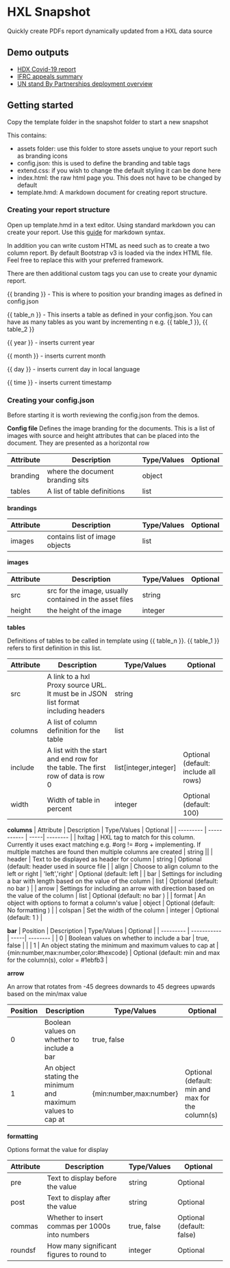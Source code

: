 # HXL Snapshot

Quickly create PDFs report dynamically updated from a HXL data source

## Demo outputs

- [HDX Covid-19 report](https://tools.humdata.org/snap?output=pdf&pdfFormat=A4&pdfLandscape=true&pdfMarginTop=35&pdfMarginLeft=20&pdfMarginRight=20&url=https://simonbjohnson.github.io/hxl_snapshot/snapshots/hdx-covid/)
- [IFRC appeals summary](https://tools.humdata.org/snap?output=pdf&pdfFormat=A4&pdfLandscape=true&pdfMarginTop=35&pdfMarginLeft=20&pdfMarginRight=20&url=https://simonbjohnson.github.io/hxl_snapshot/snapshots/ifrc-active-appeals-drefs/)
- [UN stand By Partnerships deployment overview](https://tools.humdata.org/snap?output=pdf&pdfFormat=A4&pdfLandscape=true&pdfMarginTop=35&pdfMarginLeft=20&pdfMarginRight=20&url=https://simonbjohnson.github.io/hxl_snapshot/snapshots/standbypartnership/)

## Getting started

Copy the template folder in the snapshot folder to start a new snapshot

This contains:

- assets folder: use this folder to store assets unqiue to your report such as branding icons
- config.json: this is used to define the branding and table tags
- extend.css: if you wish to change the default styling it can be done here
- index.html: the raw html page you. This does not have to be changed by default
- template.hmd: A markdown document for creating report structure.

### Creating your report structure

Open up template.hmd in a text editor. Using standard markdown you can create your report. Use this [guide](https://www.markdownguide.org/cheat-sheet/) for markdown syntax.

In addition you can write custom HTML as need such as to create a two column report. By default Bootstrap v3 is loaded via the index HTML file. Feel free to replace this with your preferred framework.

There are then additional custom tags you can use to create your dynamic report.

{{ branding }} - This is where to position your branding images as defined in config.json

{{ table_n }} - This inserts a table as defined in your config.json. You can have as many tables as you want by incrementing n e.g. {{ table_1 }}, {{ table_2 }}

{{ year }} - inserts current year

{{ month }} -  inserts current month

{{ day }} -  inserts current day in local language

{{ time }} - inserts current timestamp

### Creating your config.json

Before starting it is worth reviewing the config.json from the demos.

**Config file**
Defines the image branding for the documents. This is a list of images with source and height attributes that can be placed into the document.  They are presented as a horizontal row

| Attribute | Description | Type/Values | Optional |
| ----------| ----------- | -----| -------- |
| branding | where the document branding sits | object |  |
| tables | A list of table definitions | list |  |

**brandings**

| Attribute | Description | Type/Values | Optional |
| --------- | ----------- | -----| -------- |
| images | contains list of image objects | list |  |


**images**

| Attribute | Description | Type/Values | Optional |
| --------- | ----------- | -----| -------- |
| src | src for the image, usually contained in the asset files | string | |
| height | the height of the image | integer | |

**tables**

Definitions of tables to be called in template using {{ table_n }}.  {{ table_1 }} refers to first definition in this list.

| Attribute | Description | Type/Values | Optional |
| --------- | ----------- | -----| -------- |
| src | A link to a hxl Proxy source URL. It must be in JSON list format including headers | string | |
| columns | A list of column definition for the table | list | |
| include | A list with the start and end row for the table. The first row of data is row 0 | list[integer,integer] | Optional (default: include all rows) |
| width | Width of table in percent | integer | Optional (default: 100) |

**columns**
| Attribute | Description | Type/Values | Optional |
| --------- | ----------- | -----| -------- |
| hxltag | HXL tag to match for this column. Currently it uses exact matching e.g. #org != #org + implementing. If multiple matches are found then multiple columns are created | string ||
| header | Text to be displayed as header for column | string | Optional (default: header used in source file |
| align | Choose to align column to the left or right | 'left','right' | Optional (default: left |
| bar | Settings for including a bar with length based on the value of the column | list | Optional (default: no bar ) |
| arrow | Settings for including an arrow with direction based on the value of the column | list | Optional (default: no bar ) |
| format | An object with options to format a column's value | object | Optional (default: No formatting ) |
| colspan | Set the width of the column | integer |  Optional (default: 1 ) |

**bar**
| Position | Description | Type/Values | Optional |
| --------- | ----------- | -----| -------- |
| 0 | Boolean values on whether to include a bar | true, false | |
| 1 | An object stating the minimum and maximum values to cap at | {min:number,max:number,color:#hexcode} | Optional (default: min and max for the column(s), color = #1ebfb3 |

**arrow**

An arrow that rotates from -45 degrees downards to 45 degrees upwards based on the min/max value

| Position | Description | Type/Values | Optional |
| --------- | ----------- | -----| -------- |
| 0 | Boolean values on whether to include a bar | true, false | |
| 1 | An object stating the minimum and maximum values to cap at | {min:number,max:number} | Optional (default: min and max for the column(s) |

**formatting**

Options format the value for display

| Attribute | Description | Type/Values | Optional |
| --------- | ----------- | ----------- | -------- |
| pre | Text to display before the value | string | Optional |
| post | Text to display after the value | string | Optional |
| commas | Whether to insert commas per 1000s into numbers | true, false | Optional (default: false) |
| roundsf | How many significant figures to round to | integer | Optional |

